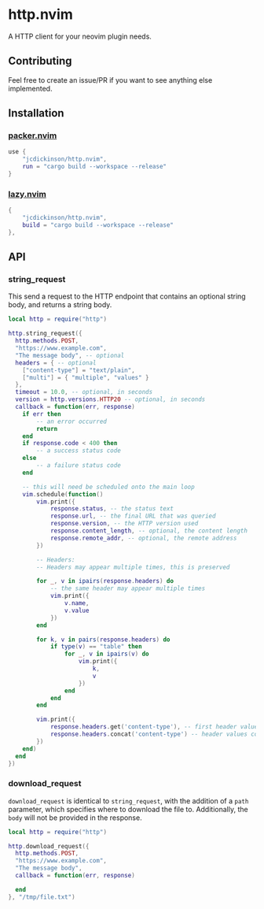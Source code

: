 # http.nvim

A HTTP client for your neovim plugin needs.

## Contributing

Feel free to create an issue/PR if you want to see anything else implemented.

## Installation

### [packer.nvim](https://github.com/wbthomason/packer.nvim)

```lua
use {
    "jcdickinson/http.nvim",
    run = "cargo build --workspace --release"
}
```

### [lazy.nvim](https://github.com/folke/lazy.nvim)

```lua
{
    "jcdickinson/http.nvim",
    build = "cargo build --workspace --release"
},
```

## API

### string_request

This send a request to the HTTP endpoint that contains an optional string body,
and returns a string body.

```lua
local http = require("http")

http.string_request({
  http.methods.POST,
  "https://www.example.com",
  "The message body", -- optional
  headers = { -- optional
    ["content-type"] = "text/plain",
    ["multi"] = { "multiple", "values" }
  },
  timeout = 10.0, -- optional, in seconds
  version = http.versions.HTTP20 -- optional, in seconds
  callback = function(err, response)
    if err then
        -- an error occurred
        return
    end
    if response.code < 400 then
        -- a success status code
    else
        -- a failure status code
    end

    -- this will need be scheduled onto the main loop
    vim.schedule(function()
        vim.print({
            response.status, -- the status text
            response.url, -- the final URL that was queried
            response.version, -- the HTTP version used
            response.content_length, -- optional, the content length
            response.remote_addr, -- optional, the remote address
        })

        -- Headers:
        -- Headers may appear multiple times, this is preserved

        for _, v in ipairs(response.headers) do
            -- the same header may appear multiple times
            vim.print({
                v.name,
                v.value
            })
        end

        for k, v in pairs(response.headers) do
            if type(v) == "table" then
                for _, v in ipairs(v) do
                    vim.print({
                        k,
                        v
                    })
                end
            end
        end

        vim.print({
            response.headers.get('content-type'), -- first header value
            response.headers.concat('content-type') -- header values concatenated with ';'
        })
    end)
  end
})
```

### download_request

`download_request` is identical to `string_request`, with the addition of a
`path` parameter, which specifies where to download the file to. Additionally,
the `body` will not be provided in the response.

```lua
local http = require("http")

http.download_request({
  http.methods.POST,
  "https://www.example.com",
  "The message body",
  callback = function(err, response)

  end
}, "/tmp/file.txt")
```
